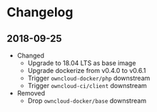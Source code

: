 # Changelog

## 2018-09-25

* Changed
  * Upgrade to 18.04 LTS as base image
  * Upgrade dockerize from v0.4.0 to v0.6.1
  * Trigger `owncloud-docker/php` downstream
  * Trigger `owncloud-ci/client` downstream
* Removed
  * Drop `owncloud-docker/base` downstream
